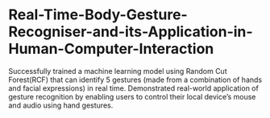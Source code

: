 # Real-Time-Body-Gesture-Recogniser-and-its-Application-in-Human-Computer-Interaction
Successfully trained a machine learning model using Random Cut Forest(RCF) that can identify 5 gestures (made from a combination of hands and facial expressions) in real time. Demonstrated real-world application of gesture recognition by enabling users to control their local device’s mouse and audio using hand gestures.
